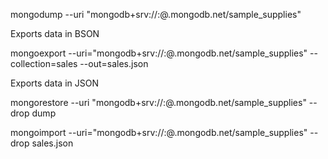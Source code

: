 mongodump --uri "mongodb+srv://<your username>:<your password>@<your cluster>.mongodb.net/sample_supplies"

Exports data in BSON

mongoexport --uri="mongodb+srv://<your username>:<your password>@<your cluster>.mongodb.net/sample_supplies" --collection=sales --out=sales.json

Exports data in JSON

mongorestore --uri "mongodb+srv://<your username>:<your password>@<your cluster>.mongodb.net/sample_supplies"  --drop dump

mongoimport --uri="mongodb+srv://<your username>:<your password>@<your cluster>.mongodb.net/sample_supplies" --drop sales.json